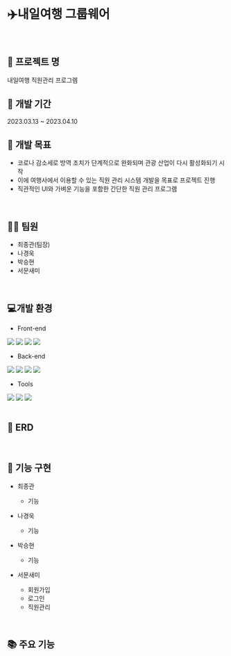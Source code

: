 # ✈️내일여행 그룹웨어 <br>

<br>

## 📂 프로젝트 명
내일여행 직원관리 프로그렘

## 📅 개발 기간
2023.03.13 ~ 2023.04.10

## 📌 개발 목표
* 코로나 감소세로 방역 조치가 단계적으로 완화되며 관광 산업이 다시 활성화되기 시작
* 이에 여행사에서 이용할 수 있는 직원 관리 시스템 개발을 목표로 프로젝트 진행
* 직관적인 UI와 가벼운 기능을 포함한 간단한 직원 관리 프로그램

<br>

## 🧑‍💻 팀원

* 최종관(팀장)
* 나경욱
* 박승현
* 서문새미

<br>

## 💻개발 환경
* Front-end
<div>
<img src="https://img.shields.io/badge/HTML-E34F26?style=flat-square&logo=HTML5&logoColor=white"/>
<img src="https://img.shields.io/badge/CSS-1572B6?style=flat-square&logo=CSS3&logoColor=white"/>
<img src="https://img.shields.io/badge/JavaScript-F7DF1E?style=flat-square&logo=JavaScript&logoColor=white"/>
<img src="https://img.shields.io/badge/jquery-0769AD?style=flat-square&logo=jquery&logoColor=white"/>
</div>

* Back-end
<div>
<img src="https://img.shields.io/badge/Java-007396?style=flat-square&logo=java&logoColor=white"/>
<img src="https://img.shields.io/badge/springboot-6DB33F?style=flat-square&logo=springboot&logoColor=white"/>
<img src="https://img.shields.io/badge/mysql-4479A1?style=flat-square&logo=mysql&logoColor=white"/>
<img src="https://img.shields.io/badge/apachetomcat-F8DC75?style=flat-square&logo=apachetomcat&logoColor=white"/>
</div>

* Tools
<div>
<img src="https://img.shields.io/badge/git-F05032?style=flat-square&logo=git&logoColor=white"/>
<img src="https://img.shields.io/badge/spring-6DB33F?style=flat-square&logo=spring&logoColor=white"/>
<img src="https://img.shields.io/badge/visualstudiocode-5C2D91?style=flat-square&logo=visualstudiocode&logoColor=white"/>
</div>

<br>

## 💾 ERD


<br>

## 📄 기능 구현

* 최종관
  * 기능
  
* 나경욱
  * 기능

* 박승현
  * 기능

* 서문새미
  * 회원가입
  * 로그인
  * 직원관리

<br>

## 📚 주요 기능

